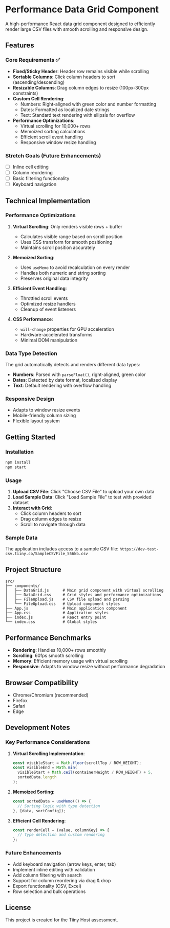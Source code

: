 # Performance Data Grid Component

A high-performance React data grid component designed to efficiently render large CSV files with smooth scrolling and responsive design.

## Features

### Core Requirements ✅
- **Fixed/Sticky Header**: Header row remains visible while scrolling
- **Sortable Columns**: Click column headers to sort (ascending/descending)
- **Resizable Columns**: Drag column edges to resize (100px-300px constraints)
- **Custom Cell Rendering**: 
  - Numbers: Right-aligned with green color and number formatting
  - Dates: Formatted as localized date strings
  - Text: Standard text rendering with ellipsis for overflow
- **Performance Optimizations**:
  - Virtual scrolling for 10,000+ rows
  - Memoized sorting calculations
  - Efficient scroll event handling
  - Responsive window resize handling

### Stretch Goals (Future Enhancements)
- [ ] Inline cell editing
- [ ] Column reordering
- [ ] Basic filtering functionality
- [ ] Keyboard navigation

## Technical Implementation

### Performance Optimizations

1. **Virtual Scrolling**: Only renders visible rows + buffer
   - Calculates visible range based on scroll position
   - Uses CSS transform for smooth positioning
   - Maintains scroll position accurately

2. **Memoized Sorting**: 
   - Uses `useMemo` to avoid recalculation on every render
   - Handles both numeric and string sorting
   - Preserves original data integrity

3. **Efficient Event Handling**:
   - Throttled scroll events
   - Optimized resize handlers
   - Cleanup of event listeners

4. **CSS Performance**:
   - `will-change` properties for GPU acceleration
   - Hardware-accelerated transforms
   - Minimal DOM manipulation

### Data Type Detection

The grid automatically detects and renders different data types:
- **Numbers**: Parsed with `parseFloat()`, right-aligned, green color
- **Dates**: Detected by date format, localized display
- **Text**: Default rendering with overflow handling

### Responsive Design

- Adapts to window resize events
- Mobile-friendly column sizing
- Flexible layout system

## Getting Started

### Installation

```bash
npm install
npm start
```

### Usage

1. **Upload CSV File**: Click "Choose CSV File" to upload your own data
2. **Load Sample Data**: Click "Load Sample File" to test with provided dataset
3. **Interact with Grid**:
   - Click column headers to sort
   - Drag column edges to resize
   - Scroll to navigate through data

### Sample Data

The application includes access to a sample CSV file:
`https://dev-test-csv.tiiny.co/SampleCSVFile_556kb.csv`

## Project Structure

```
src/
├── components/
│   ├── DataGrid.js      # Main grid component with virtual scrolling
│   ├── DataGrid.css     # Grid styles and performance optimizations
│   ├── FileUpload.js    # CSV file upload and parsing
│   └── FileUpload.css   # Upload component styles
├── App.js               # Main application component
├── App.css              # Application styles
├── index.js             # React entry point
└── index.css            # Global styles
```

## Performance Benchmarks

- **Rendering**: Handles 10,000+ rows smoothly
- **Scrolling**: 60fps smooth scrolling
- **Memory**: Efficient memory usage with virtual scrolling
- **Responsive**: Adapts to window resize without performance degradation

## Browser Compatibility

- Chrome/Chromium (recommended)
- Firefox
- Safari
- Edge

## Development Notes

### Key Performance Considerations

1. **Virtual Scrolling Implementation**:
   ```javascript
   const visibleStart = Math.floor(scrollTop / ROW_HEIGHT);
   const visibleEnd = Math.min(
     visibleStart + Math.ceil(containerHeight / ROW_HEIGHT) + 5,
     sortedData.length
   );
   ```

2. **Memoized Sorting**:
   ```javascript
   const sortedData = useMemo(() => {
     // Sorting logic with type detection
   }, [data, sortConfig]);
   ```

3. **Efficient Cell Rendering**:
   ```javascript
   const renderCell = (value, columnKey) => {
     // Type detection and custom rendering
   };
   ```

### Future Enhancements

- Add keyboard navigation (arrow keys, enter, tab)
- Implement inline editing with validation
- Add column filtering with search
- Support for column reordering via drag & drop
- Export functionality (CSV, Excel)
- Row selection and bulk operations

## License

This project is created for the Tiiny Host assessment.